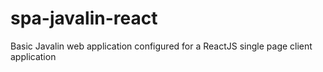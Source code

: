 # spa-javalin-react
Basic Javalin web application configured for a ReactJS single page client application

